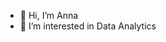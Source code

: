 - 👋 Hi, I’m Anna
- 👀 I’m interested in Data Analytics 
<!--- - 🌱 I’m currently learning ...
- 💞️ I’m looking to collaborate on ...
- 📫 How to reach me ... --->

<!---
AnnaKovylyaeva/AnnaKovylyaeva is a ✨ special ✨ repository because its `README.md` (this file) appears on your GitHub profile.
You can click the Preview link to take a look at your changes.
--->
